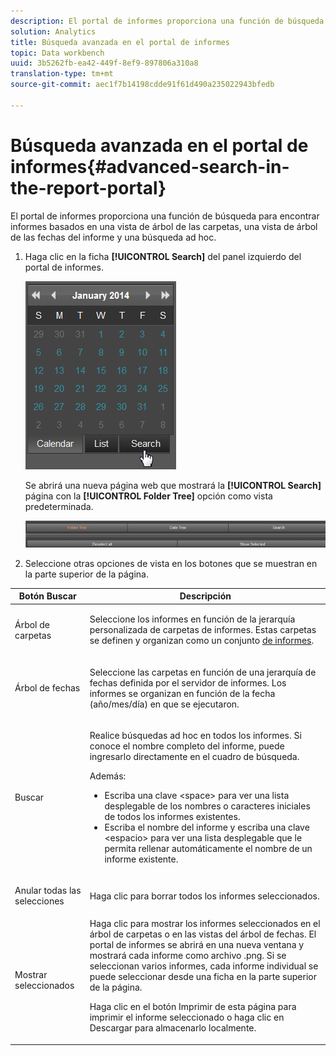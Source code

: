 ```yaml
---
description: El portal de informes proporciona una función de búsqueda para encontrar informes basados en una vista de árbol de las carpetas, una vista de árbol de las fechas del informe y una búsqueda ad hoc.
solution: Analytics
title: Búsqueda avanzada en el portal de informes
topic: Data workbench
uuid: 3b5262fb-ea42-449f-8ef9-897806a310a8
translation-type: tm+mt
source-git-commit: aec1f7b14198cdde91f61d490a235022943bfedb

---
```



# Búsqueda avanzada en el portal de informes{#advanced-search-in-the-report-portal}

El portal de informes proporciona una función de búsqueda para encontrar informes basados en una vista de árbol de las carpetas, una vista de árbol de las fechas del informe y una búsqueda ad hoc.

1. Haga clic en la ficha **[!UICONTROL Search]** del panel izquierdo del portal de informes.

   ![](assets/report_portal_search_button.png)

   Se abrirá una nueva página web que mostrará la **[!UICONTROL Search]** página con la **[!UICONTROL Folder Tree]** opción como vista predeterminada.

   ![](assets/report_portal_search_headers.png)

1. Seleccione otras opciones de vista en los botones que se muestran en la parte superior de la página.

<table id="table_02610040A3284C07B62A6E70C0421573"> 
 <thead> 
  <tr> 
   <th colname="col1" class="entry"> Botón Buscar </th> 
   <th colname="col2" class="entry"> Descripción </th> 
  </tr> 
 </thead>
 <tbody> 
  <tr> 
   <td colname="col1"> <p>Árbol de carpetas </p> </td> 
   <td colname="col2"> <p>Seleccione los informes en función de la jerarquía personalizada de carpetas de informes. Estas carpetas se definen y organizan como un conjunto <a href="../../home/c-rpt-oview/c-work-rpt-sets/c-work-rpt-sets.md#concept-a5f078668e1245e684cb2a778c8803d5"> de informes</a>. </p> </td> 
  </tr> 
  <tr> 
   <td colname="col1"> <p>Árbol de fechas </p> </td> 
   <td colname="col2"> <p>Seleccione las carpetas en función de una jerarquía de fechas definida por el servidor de informes. Los informes se organizan en función de la fecha (año/mes/día) en que se ejecutaron. </p> </td> 
  </tr> 
  <tr> 
   <td colname="col1"> <p>Buscar </p> </td> 
   <td colname="col2"> <p>Realice búsquedas ad hoc en todos los informes. Si conoce el nombre completo del informe, puede ingresarlo directamente en el cuadro de búsqueda. </p> <p>Además: </p> 
    <ul id="ul_EAE30AAA865942078D0C6C0AE527C07C"> 
     <li id="li_F5213977442F4B89A62CA6BC315F95BE">Escriba una clave &lt;space&gt; para ver una lista desplegable de los nombres o caracteres iniciales de todos los informes existentes. </li> 
     <li id="li_C28799438777471290B424CAFFCAF810">Escriba el nombre del informe y escriba una clave &lt;espacio&gt; para ver una lista desplegable que le permita rellenar automáticamente el nombre de un informe existente. </li> 
    </ul> </td> 
  </tr> 
  <tr> 
   <td colname="col1"> <p>Anular todas las selecciones </p> </td> 
   <td colname="col2"> Haga clic para borrar todos los informes seleccionados. </td> 
  </tr> 
  <tr> 
   <td colname="col1"> <p>Mostrar seleccionados </p> </td> 
   <td colname="col2">Haga clic para mostrar los informes seleccionados en el árbol de carpetas o en las vistas del árbol de fechas. El portal de informes se abrirá en una nueva ventana y mostrará cada informe como archivo .png. Si se seleccionan varios informes, cada informe individual se puede seleccionar desde una ficha en la parte superior de la página. <p>Haga clic en el botón <span class="uicontrol"> Imprimir</span> de esta página para imprimir el informe seleccionado o haga clic en <span class="uicontrol"> Descargar</span> para almacenarlo localmente. </p> </td> 
  </tr> 
 </tbody> 
</table>

